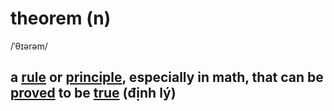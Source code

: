 # theorem (n)

/ˈθɪərəm/

## a [rule](../r/rule-n.md#a-statement-of-what-is-possible-according-to-a-particular-system-qui-tắc) or [principle](../p/principle-n.md#a-law-a-rule-or-a-theory-that-something-is-based-on-nguyên-tắc), especially in math, that can be [proved](../p/prove-v.md#prove-something---to-show-it-is-true-chứng-minh) to be [true](true-adj.md#connected-with-facts-rather-than-things-that-have-been-invented-or-guessed-đúng-sự-thật) (định lý)